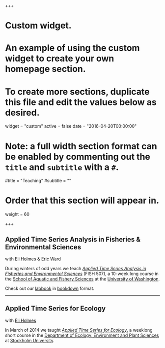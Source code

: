 +++
# Custom widget.
# An example of using the custom widget to create your own homepage section.
# To create more sections, duplicate this file and edit the values below as desired.
widget = "custom"
active = false
date = "2016-04-20T00:00:00"

# Note: a full width section format can be enabled by commenting out the `title` and `subtitle` with a `#`.
#title = "Teaching"
#subtitle = ""

# Order that this section will appear in.
weight = 60

+++

## Applied Time Series Analysis in Fisheries & Environmental Sciences

with [Eli Holmes](https://faculty.washington.edu/eeholmes/) & [Eric Ward](https://faculty.washington.edu/warde/)

During winters of odd years we teach [_Applied Time Series Analysis in Fisheries and Environmental Sciences_](https://catalyst.uw.edu/workspace/fish203/35553/243766) (FISH 507), a 10-week long course in the [School of Aquatic and Fishery Sciences](https://fish.uw.edu/) at the [University of Washington](https://www.washington.edu/).

Check out our [labbook](https://nwfsc-timeseries.github.io/AFTSLabbook/) in [bookdown](https://bookdown.org/) format.

***

## Applied Time Series for Ecology

with [Eli Holmes](https://faculty.washington.edu/eeholmes/)

In March of 2014 we taught [_Applied Time Series for Ecology_](https://timeseriescourseemb.wordpress.com/), a weeklong short course in the [Department of Ecology, Environment and Plant Sciences](http://su.se/deep/english/) at [Stockholm University](http://www.su.se/english/).
